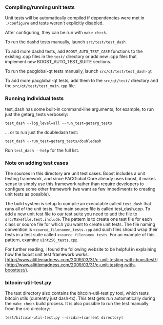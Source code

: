 ### Compiling/running unit tests

Unit tests will be automatically compiled if dependencies were met in `./configure`
and tests weren't explicitly disabled.

After configuring, they can be run with `make check`.

To run the dashd tests manually, launch `src/test/test_dash`.

To add more dashd tests, add `BOOST_AUTO_TEST_CASE` functions to the existing
.cpp files in the `test/` directory or add new .cpp files that
implement new BOOST_AUTO_TEST_SUITE sections.

To run the pacglobal-qt tests manually, launch `src/qt/test/test_dash-qt`

To add more pacglobal-qt tests, add them to the `src/qt/test/` directory and
the `src/qt/test/test_main.cpp` file.

### Running individual tests

test_dash has some built-in command-line arguments; for
example, to run just the getarg_tests verbosely:

    test_dash --log_level=all --run_test=getarg_tests

... or to run just the doubledash test:

    test_dash --run_test=getarg_tests/doubledash

Run `test_dash --help` for the full list.

### Note on adding test cases

The sources in this directory are unit test cases.  Boost includes a
unit testing framework, and since PACGlobal Core already uses boost, it makes
sense to simply use this framework rather than require developers to
configure some other framework (we want as few impediments to creating
unit tests as possible).

The build system is setup to compile an executable called `test_dash`
that runs all of the unit tests.  The main source file is called
test_dash.cpp. To add a new unit test file to our test suite you need 
to add the file to `src/Makefile.test.include`. The pattern is to create 
one test file for each class or source file for which you want to create 
unit tests.  The file naming convention is `<source_filename>_tests.cpp` 
and such files should wrap their tests in a test suite 
called `<source_filename>_tests`. For an example of this pattern, 
examine `uint256_tests.cpp`.

For further reading, I found the following website to be helpful in
explaining how the boost unit test framework works:
[http://www.alittlemadness.com/2009/03/31/c-unit-testing-with-boosttest/](http://www.alittlemadness.com/2009/03/31/c-unit-testing-with-boosttest/).

### bitcoin-util-test.py

The test directory also contains the bitcoin-util-test.py tool, which tests bitcoin utils (currently just dash-tx). This test gets run automatically during the `make check` build process. It is also possible to run the test manually from the src directory:

```
test/bitcoin-util-test.py --srcdir=[current directory]

```